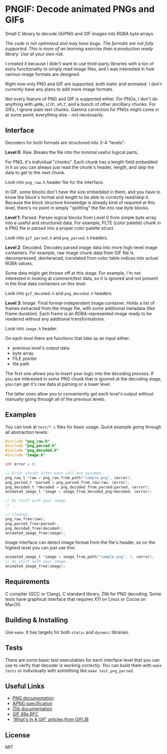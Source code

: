 # PNGIF: Decode animated PNGs and GIFs

Small C library to decode (A)PNG and GIF images into RGBA byte arrays.

*The code is not optimized and may have bugs. The formats are not fully
supported. This is more of an learning exercise than a production ready
library. Use at your own risk.*

I created it because I didn't want to use third-party libraries with a ton of
extra functionality to simply read image files, and I was interested in how
various image formats are designed.

Right now only PNG and GIF are supported, both static and animated. I don't
currently have any plans to add more image formats.

Not every feature of PNG and GIF is supported either. For PNGs, I don't do
anything with `gAMA`, `iCCP`, `sPLT`, and a bunch of other ancilliary chunks.
For GIFs, I ignore plain text chunks. Gamma correction for PNGs might come in
at some point; everything else - not necessarily.

## Interface

Decoders for both formats are structured into 3-4 "levels":

**Level 0**: Raw. Breaks the file into the minimal useful logical parts.

For PNG, it's individual "chunks". Each chunk has a length field embedded in it
so you can always just read the chunk's header, length, and skip the data to
get to the next chunk.

Look into `png_raw.h` header file for the interface.

In GIF, some blocks don't have the size embedded in them, and you have to know
the block's format and length to be able to correctly read/skip it. Because the
block structure knowledge is already kind of required at this level, there's no
point in simply "splitting" the file into raw byte blocks.

**Level 1**: Parsed. Parses logical blocks from Level 0 from simple byte array
into a useful and structured data. For example, PLTE (color palette) chunk in
a PNG file is parsed into a proper color palette struct.

Look into `gif_parsed.h` and `png_parsed.h` headers.

**Level 2**: Decoded. Decodes parsed image data into more high-level image
containers. For example, raw image chunk data from GIF file is decompressed,
deinteraced, translated from color table indices into actual RGBA values.

Some data might get thrown off at this stage. For example, I'm not interested
in looking at comment/text data, so it is ignored and not present in the final
data containers on this level.

Look into `gif_decoded.h` and `png_decoded.h` headers.

**Level 3**: Image. Final format-independent image container. Holds a list of
frames extracted from the image file, with some additional metadata (like frame
duration). Each frame is an RGBA-represented image ready to be rendered without
any additional transformations.

Look into `image.h` header.

On each level there are functions that take as an input either:

- previous level's output data
- byte array
- FILE pointer
- file path

The first one allows you to insert your logic into the decoding process. If you
are interested in some PNG chunk that is ignored at the decoding stage, you can
get it's raw data at parsing or a lower level.

The latter ones allow you to conveniently get each level's output without
manually going through all of the previous levels.

## Examples

You can look at `test/*.c` files for basic usage. Quick example going through
all abstraction levels:

```c
#include "png_raw.h"
#include "png_parsed.h"
#include "png_decoded.h"
#include "image.h"

int error = 0;

// Error checks after each call are assumed.
png_raw_t *raw = png_raw_from_path("sample.png", &error);
png_parsed_t *parsed = png_parsed_from_raw(raw, &error);
png_decoded_t *decoded = png_decoded_from_parsed(parsed, &error);
animated_image_t *image = image_from_decoded_png(decoded, &error);

// Do stuff with your image.
// ...

// Cleanup.
png_raw_free(raw);
png_parsed_free(parsed);
png_decoded_free(decoded);
animated_image_free(image);
```

Image interface can detect image format from the file's header, so on the
highest level you can just use this:

```c
animated_image_t *image = image_from_path("sample.png", 1, &error);
// Do stuff with your image.
animated_image_free(image);
```

## Requirements

C compiler (GCC or Clang), C standard library. Zlib for PNG decoding. Some
tests have graphical interface that requires X11 on Linux or Cocoa on MacOS.

## Building & Installing

Use `make`. It has targets for both `static` and `dynamic` libraries.

## Tests

There are some basic test executables for each interface level that you can use
to verify that decoder is working correctly. You can build them with
`make tests` or individually with something like `make test_png_parsed`.

## Useful Links

- [PNG documentation](https://www.w3.org/TR/png/#2-RFC-1951)
- [APNG specification](https://wiki.mozilla.org/APNG_Specification)
- [Zlib documentation](https://zlib.net/zlib_how.html)
- [GIF 89a RFC](https://www.w3.org/Graphics/GIF/spec-gif89a.txt)
- ['What's In A GIF' articles from GIFLIB](https://giflib.sourceforge.net/whatsinagif/index.html)

## License

MIT
